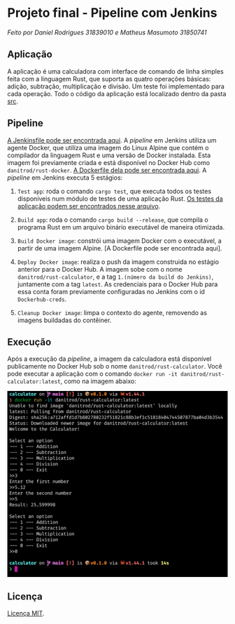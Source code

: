# Projeto final - Pipeline com Jenkins

_Feito por Daniel Rodrigues 31839010 e Matheus Masumoto 31850741_

## Aplicação

A aplicação é uma calculadora com interface de comando de linha simples feita com a linguagem Rust, que suporta as quatro operações básicas: adição, subtração, multiplicação e divisão. Um teste foi implementado para cada operação. Todo o código da aplicação está localizado dentro da pasta [src](./src).

## Pipeline

[A Jenkinsfile pode ser encontrada aqui](./Jenkinsfile). A _pipeline_ em Jenkins utiliza um agente Docker, que utiliza uma imagem do Linux Alpine que contém o compilador da linguagem Rust e uma versão de Docker instalada. Esta imagem foi previamente criada e está disponível no Docker Hub como `danitrod/rust-docker`. [A Dockerfile dela pode ser encontrada aqui](./docker/agent-image/Dockerfile). A _pipeline_ em Jenkins executa 5 estágios:

1. `Test app`: roda o comando `cargo test`, que executa todos os testes disponíveis num módulo de testes de uma aplicação Rust. [Os testes da aplicação podem ser encontrados nesse arquivo](./src/lib.rs).

2. `Build app`: roda o comando `cargo build --release`, que compila o programa Rust em um arquivo binário executável de maneira otimizada.

3. `Build Docker image`: constrói uma imagem Docker com o executável, a partir de uma imagem Alpine. [A Dockerfile pode ser encontrada aqui].

4. `Deploy Docker image`: realiza o push da imagem construida no estágio anterior para o Docker Hub. A imagem sobe com o nome `danitrod/rust-calculator`, e a tag `1.(número da build do Jenkins)`, juntamente com a tag `latest`. As credenciais para o Docker Hub para essa conta foram previamente configuradas no Jenkins com o id `Dockerhub-creds`.

5. `Cleanup Docker image`: limpa o contexto do agente, removendo as imagens buildadas do contêiner.

## Execução

Após a execução da _pipeline_, a imagem da calculadora está disponível publicamente no Docker Hub sob o nome `danitrod/rust-calculator`. Você pode executar a aplicação com o comando `docker run -it danitrod/rust-calculator:latest`, como na imagem abaixo:

![test](./doc/source/images/execution.jpg)

## Licença

[Licença MIT](./LICENSE).
